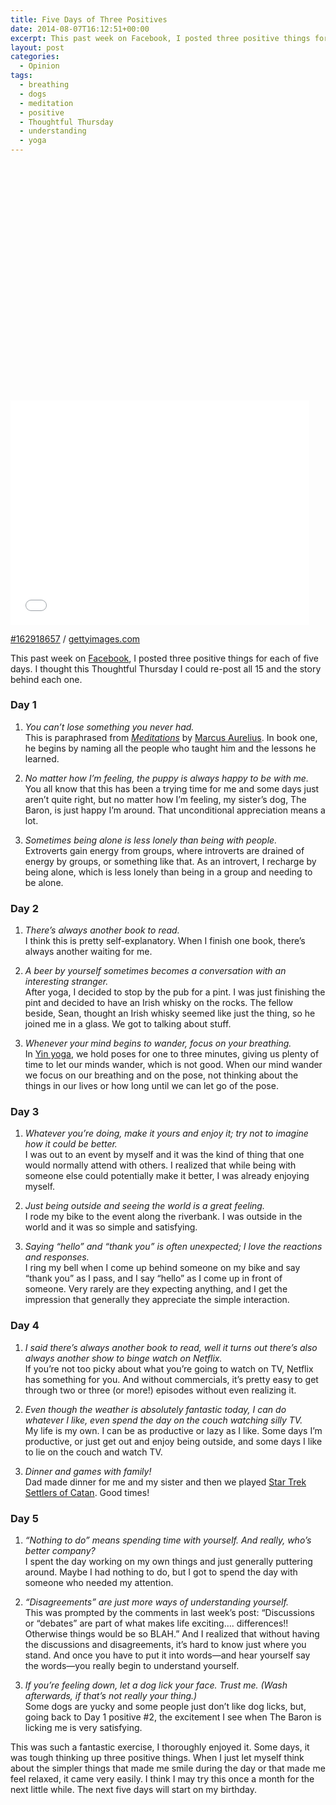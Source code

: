 ```yaml
---
title: Five Days of Three Positives
date: 2014-08-07T16:12:51+00:00
excerpt: This past week on Facebook, I posted three positive things for each of five days. I thought this Thoughtful Thursday I could re-post all 15 and the story behind each one. This was such a fantastic exercise, I thoroughly enjoyed it. Some days, it was tough thinking up three positive things. When I just let myself think about the simpler things that made me smile during the day or that made me feel relaxed, it came very easily.
layout: post
categories:
  - Opinion
tags:
  - breathing
  - dogs
  - meditation
  - positive
  - Thoughtful Thursday
  - understanding
  - yoga
---
```

<div class="getty embed image alignright">
  <div style="padding:75.104603% 0 0 0">
    <iframe src="//embed.gettyimages.com/embed/162918657?et=vXJOWQrDRpxEiAHqMcztHQ&viewMoreLink=off&sig=vpLMh02bvzwXYRXI-PVIU3KsQCD9AzLnWkC4RjDuVQ8=&caption=true" width="478" height="359" scrolling="no" frameborder="0"></iframe>
  </div>
  <p>
    <a href="http://www.gettyimages.com/detail/162918657" target="_blank" rel="noopener noreferrer">#162918657</a> /
    <a href="http://www.gettyimages.com" target="_blank" rel="noopener noreferrer">gettyimages.com</a>
  </p>
</div>

This past week on [Facebook](https://www.facebook.com/craigmcnaughton), I posted three positive things for each of five days. I thought this Thoughtful Thursday I could re-post all 15 and the story behind each one.

### Day 1

1. _You can&#8217;t lose something you never had._  
This is paraphrased from _[Meditations](http://www.amazon.ca/Meditations-Illustrated-Marcus-Aurelius-ebook/dp/B0091GRI0O/ref=sr_1_1?s=books&ie=UTF8&qid=1407288801&sr=1-1&keywords=marcus+aurelius)_ by [Marcus Aurelius](http://en.wikipedia.org/wiki/Marcus_Aurelius). In book one, he begins by naming all the people who taught him and the lessons he learned.

2. _No matter how I&#8217;m feeling, the puppy is always happy to be with me._  
You all know that this has been a trying time for me and some days just aren&#8217;t quite right, but no matter how I&#8217;m feeling, my sister&#8217;s dog, The Baron, is just happy I&#8217;m around. That unconditional appreciation means a lot.

3. _Sometimes being alone is less lonely than being with people._  
Extroverts gain energy from groups, where introverts are drained of energy by groups, or something like that. As an introvert, I recharge by being alone, which is less lonely than being in a group and needing to be alone.

### Day 2

1. _There&#8217;s always another book to read._  
I think this is pretty self-explanatory. When I finish one book, there&#8217;s always another waiting for me.

2. _A beer by yourself sometimes becomes a conversation with an interesting stranger._  
After yoga, I decided to stop by the pub for a pint. I was just finishing the pint and decided to have an Irish whisky on the rocks. The fellow beside, Sean, thought an Irish whisky seemed like just the thing, so he joined me in a glass. We got to talking about stuff.

3. _Whenever your mind begins to wander, focus on your breathing._  
In [Yin yoga](http://en.wikipedia.org/wiki/Yin_yoga), we hold poses for one to three minutes, giving us plenty of time to let our minds wander, which is not good. When our mind wander we focus on our breathing and on the pose, not thinking about the things in our lives or how long until we can let go of the pose.

### Day 3

1. _Whatever you&#8217;re doing, make it yours and enjoy it; try not to imagine how it could be better._  
I was out to an event by myself and it was the kind of thing that one would normally attend with others. I realized that while being with someone else could potentially make it better, I was already enjoying myself.

2. _Just being outside and seeing the world is a great feeling._  
I rode my bike to the event along the riverbank. I was outside in the world and it was so simple and satisfying.

3. _Saying &#8220;hello&#8221; and &#8220;thank you&#8221; is often unexpected; I love the reactions and responses._  
I ring my bell when I come up behind someone on my bike and say &#8220;thank you&#8221; as I pass, and I say &#8220;hello&#8221; as I come up in front of someone. Very rarely are they expecting anything, and I get the impression that generally they appreciate the simple interaction.

### Day 4

1. _I said there&#8217;s always another book to read, well it turns out there&#8217;s also always another show to binge watch on Netflix._  
If you&#8217;re not too picky about what you&#8217;re going to watch on TV, Netflix has something for you. And without commercials, it&#8217;s pretty easy to get through two or three (or more!) episodes without even realizing it.

2. _Even though the weather is absolutely fantastic today, I can do whatever I like, even spend the day on the couch watching silly TV._  
My life is my own. I can be as productive or lazy as I like. Some days I&#8217;m productive, or just get out and enjoy being outside, and some days I like to lie on the couch and watch TV.

3. _Dinner and games with family!_  
Dad made dinner for me and my sister and then we played [Star Trek Settlers of Catan](http://www.catan.com/game/star-trek-catan). Good times!

### Day 5

1. _“Nothing to do” means spending time with yourself. And really, who’s better company?_  
I spent the day working on my own things and just generally puttering around. Maybe I had nothing to do, but I got to spend the day with someone who needed my attention.

2. _“Disagreements” are just more ways of understanding yourself._  
This was prompted by the comments in last week&#8217;s post: “Discussions or “debates” are part of what makes life exciting…. differences!! Otherwise things would be so BLAH.” And I realized that without having the discussions and disagreements, it&#8217;s hard to know just where you stand. And once you have to put it into words—and hear yourself say the words—you really begin to understand yourself.

3. _If you&#8217;re feeling down, let a dog lick your face. Trust me. (Wash afterwards, if that&#8217;s not really your thing.)_  
Some dogs are yucky and some people just don&#8217;t like dog licks, but, going back to Day 1 positive #2, the excitement I see when The Baron is licking me is very satisfying.

This was such a fantastic exercise, I thoroughly enjoyed it. Some days, it was tough thinking up three positive things. When I just let myself think about the simpler things that made me smile during the day or that made me feel relaxed, it came very easily. I think I may try this once a month for the next little while. The next five days will start on my birthday.
